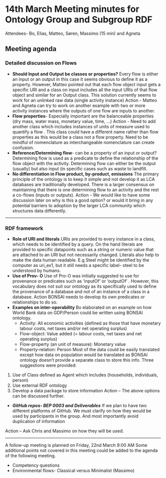 # 14th March  Meeting minutes for Ontology Group and Subgroup RDF 

Attendees- Bo, Elias, Matteo, Søren, Massimo (15 min) and Agneta 

## Meeting agenda

### Detailed discussion on Flows 
* **Should Input and Output be classes or properties?** 
Every flow is either an input or an output in this case it seems obvious to define it as a property. However, Matteo pointed out that each flow object input gets a specific URI and a class on input includes all the input URIs of that flow object and similar for an Output class.
This solution currently seems to work for an unlinked raw data (single activity instance)
Action - Matteo and Agneta can try to work on another example with two or more activity instances where the outputs of one flow are inputs to another.
* **Flow properties**- Especially important are the balanceable properties (dry mass, water mass, monetary value, time, ...)
Action - Need to add another class which includes instances of units of measure used to quantify a flow . This class could have a different name rather than flow properties as this would be a class not a flow property. Need to be mindful of nomenclature as interchangeable nomenclature can create confusion. 
* **Reference/Determining flow**- can be a property of an input or output?
Determining flow is used as a predicate to define the relationship of the flow object with the activity. Determining flow can either be the output (usually) but also input (in specific cases such as waste to landfill.
* **No differentiation in Flow product, by-product, emissions**
The primary principle of the ontology is to keep it simple and not develop it as LCA databases are traditionally developed. There is a larger consensus on maintaining that there is one determining flow to an activity and the rest a co-flows (inputs or outputs).
Action - We would like to have some discussion later on why is this a good option? or would it bring in any potential barriers to adoption by the larger LCA community which structures data differently.
***
### RDF framework
* **Role of URI and literals**
URIs are provided to every instance in a class, which needs to be identified by a query. On the hand literals are provided to specific datapoints such as a string or numeric value that are attached to an URI but not necessarily changed. Literals also help to make the data human readable.
E.g Steel might be identified by the computer as uri_ex1, but it still needs a specific label- steel to be understood by humans. 
* **Use of Prov- O**
Use of Pro-O was initially suggested to use for provenance or predicates such as ‘inputOf’ or ‘outputOf’ . However, this vocabulary does not suit our ontology as its specifically used to define the provenance of a database and not of an instance of a class in a database.
Action BONSAI needs to develop its own predicates or relationships to do so.
* **Examples on inter-operability**
Bo elaborated on an example on how World Bank data on GDP/Person could be written using BONSAI ontology.
  - Activity: All economic activities (defined as those that have monetary labour costs, net taxes and/or net operating surplus)
  - Flow-object: Value added (= labour costs, net taxes and net operating surplus)
  - Flow-property (an unit of measure): Monetary value
  - Property-relation: Person
Most of the data could be easily translated except how data on population would be translated as BONSAI ontology doesn’t provide a separate class to store this info. Three suggestions were provided:
1.	Use of Class defined as Agent which includes (households, individuals, person)
2.	Use external RDF ontology
3.	Develop a data package to store information 
Action – The above options can be discussed further.
* ***GitHub repos- BEP 0003 and Deliverables***
If we plan to have two different platforms of GitHub. We must clarify on how they would be used by participants in the group. And most importantly avoid duplication of information

Action – Ask Chris and Massimo on how they will be used.

***
A follow-up meeting is planned on Friday, 22nd March 9:00 AM
Some additional points not covered in this meeting could be added to the agenda of the following meeting.
* Competency questions
* Environmental flows- Classical versus Minimalist (Massimo)

